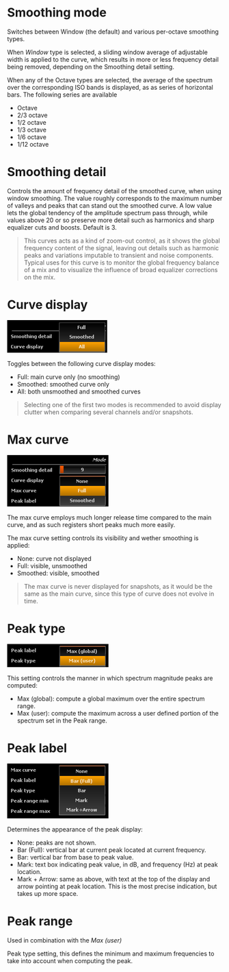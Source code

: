 # Smoothing mode
Switches between Window (the default) and various per-octave smoothing types.

When <i>Window</i> type is selected, a sliding window average of adjustable width is applied to the
curve, which results in more or less frequency detail being removed, depending on the <link
type="document" target="Smoothing detail">Smoothing detail</link> setting.

When any of the Octave types are selected, the average of the spectrum over the corresponding ISO
bands is displayed, as as series of horizontal bars. The following series are available
* Octave
* 2/3 octave
* 1/2 octave
* 1/3 octave
* 1/6 octave
* 1/12 octave

# Smoothing detail
<link type="document" target="Controls">Controls</link>
the amount of frequency detail of the smoothed curve, when using window smoothing. The value roughly
corresponds to the maximum number of valleys and peaks that can stand out the smoothed curve. A low
value lets the global tendency of the amplitude spectrum pass through, while values above 20 or so
preserve more detail such as harmonics and sharp equalizer cuts and boosts. Default is 3.

> This curves acts as a kind of zoom-out control, as it shows the global frequency content of the
signal, leaving out details such as harmonic peaks and variations imputable to transient and noise
components. Typical uses for this curve is to monitor the global frequency balance of a mix and to
visualize the influence of broad equalizer corrections on the mix.

# Curve display
![](include/CurveDisplay.png)

Toggles between the following curve display modes:
* Full: main curve only (no smoothing)
* Smoothed: smoothed curve only
* All: both unsmoothed and smoothed curves

> Selecting one of the first two modes is recommended to avoid display clutter when comparing
several channels and/or snapshots.

# Max curve
![](include/MaxCurve.png)

The max curve employs much longer release time compared to the main curve, and as such registers
short peaks much more easily.

The max curve setting controls its visibility and wether smoothing is applied:
* None: curve not displayed
* Full: visible, unsmoothed
* Smoothed: visible, smoothed

> The max curve is never displayed for snapshots, as it would be the same as the
main curve, since this type of curve does not evolve in time.

# Peak type
![](include/PeakType.png)

This setting controls the manner in which spectrum magnitude peaks are computed:
* Max (global): compute a global maximum over the entire spectrum range.
* Max (user): compute the maximum across a user defined portion of the spectrum set in
the <link type="document" target="Peak range">Peak range</link>.

# Peak label
![](include/PeakLabel.png)

Determines the appearance of the peak display:
* None: peaks are not shown.
* Bar (Full): vertical bar at current peak located at current frequency.
* Bar: vertical bar from base to peak value.
* Mark: text box indicating peak value, in dB, and frequency (Hz) at peak location.
* Mark + Arrow: same as above, with text at the top of the display and arrow pointing at peak
location. This is the most precise indication, but takes up more space.

# Peak range
Used in combination with the <i>Max (user)</i>
<link type="document" target="Peak">Peak</link> type setting, this defines the minimum and maximum
frequencies to take into account when computing the peak.

